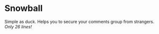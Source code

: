 # Snowball

Simple as duck. Helps you to secure your comments group from strangers. *Only 26 lines!*
